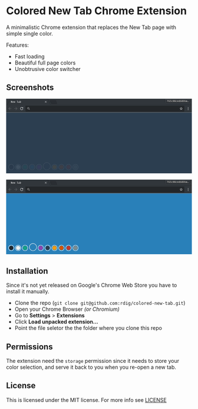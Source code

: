 # Colored New Tab Chrome Extension

A minimalistic Chrome extension that replaces the New Tab page with simple single color.

Features:
- Fast loading
- Beautiful full page colors
- Unobtrusive color switcher 

## Screenshots

![Screenshot](assets/cnt_ss_normal_midnight-blue.png "Normal Midnight Blue Color")

![Screenshot](assets/cnt_ss_hover_belize-hole.png "Hovered Belize Hole Color")

## Installation

Since it's not yet released on Google's Chrome Web Store you have to install it manually.

- Clone the repo (`git clone git@github.com:rdig/colored-new-tab.git`)
- Open your Chrome Browser *(or Chromium)*
- Go to **Settings** > **Extensions**
- Click **Load unpacked extension...**
- Point the file seletor the the folder where you clone this repo

## Permissions

The extension need the `storage` permission since it needs to store your color selection, and serve it back to you when you re-open a new tab.

## License

This is licensed under the MIT license. For more info see [LICENSE](./LICENSE)
